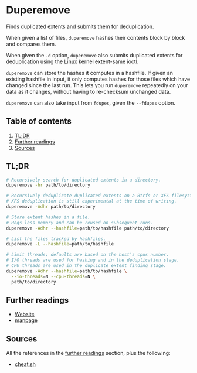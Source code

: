 # Duperemove

Finds duplicated extents and submits them for deduplication.

When given a list of files, `duperemove` hashes their contents block by block and compares them.

When given the `-d` option, `duperemove` also submits duplicated extents for deduplication using the Linux kernel extent-same ioctl.

`duperemove` can store the hashes it computes in a hashfile. If given an existing hashfile in input, it only computes hashes for those files which have changed since the last run. This lets you run `duperemove` repeatedly on your data as it changes, without having to re-checksum unchanged data.

`duperemove` can also take input from `fdupes`, given the `--fdupes` option.

## Table of contents <!-- omit in toc -->

1. [TL;DR](#tldr)
1. [Further readings](#further-readings)
1. [Sources](#sources)

## TL;DR

```sh
# Recursively search for duplicated extents in a directory.
duperemove -hr path/to/directory

# Recursively deduplicate duplicated extents on a Btrfs or XFS filesystem.
# XFS deduplication is still experimental at the time of writing.
duperemove -Adhr path/to/directory

# Store extent hashes in a file.
# Hogs less memory and can be reused on subsequent runs.
duperemove -Adhr --hashfile=path/to/hashfile path/to/directory

# List the files tracked by hashfiles.
duperemove -L --hashfile=path/to/hashfile

# Limit threads; defaults are based on the host's cpus number.
# I/O threads are used for hashing and in the deduplication stage.
# CPU threads are used in the duplicate extent finding stage.
duperemove -Adhr --hashfile=path/to/hashfile \
  --io-threads=N --cpu-threads=N \
  path/to/directory
```

## Further readings

- [Website]
- [manpage]

## Sources

All the references in the [further readings] section, plus the following:

- [cheat.sh]

<!--
  References
  -->

<!-- Upstream -->
[manpage]: https://markfasheh.github.io/duperemove/duperemove.html
[website]: https://markfasheh.github.io/duperemove/

<!-- In-article sections -->
[further readings]: #further-readings

<!-- Others -->
[cheat.sh]: https://cheat.sh/duperemove
